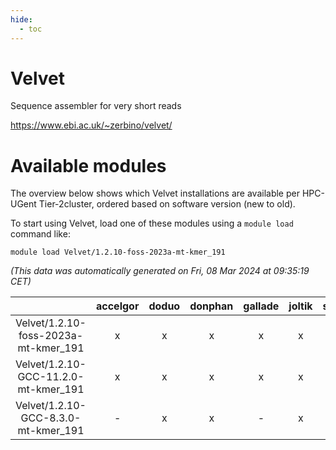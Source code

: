 ```yaml
---
hide:
  - toc
---
```


Velvet
======


Sequence assembler for very short reads

https://www.ebi.ac.uk/~zerbino/velvet/
# Available modules


The overview below shows which Velvet installations are available per HPC-UGent Tier-2cluster, ordered based on software version (new to old).

To start using Velvet, load one of these modules using a `module load` command like:

```shell
module load Velvet/1.2.10-foss-2023a-mt-kmer_191
```

*(This data was automatically generated on Fri, 08 Mar 2024 at 09:35:19 CET)*  

| |accelgor|doduo|donphan|gallade|joltik|skitty|
| :---: | :---: | :---: | :---: | :---: | :---: | :---: |
|Velvet/1.2.10-foss-2023a-mt-kmer_191|x|x|x|x|x|x|
|Velvet/1.2.10-GCC-11.2.0-mt-kmer_191|x|x|x|x|x|x|
|Velvet/1.2.10-GCC-8.3.0-mt-kmer_191|-|x|x|-|x|x|
